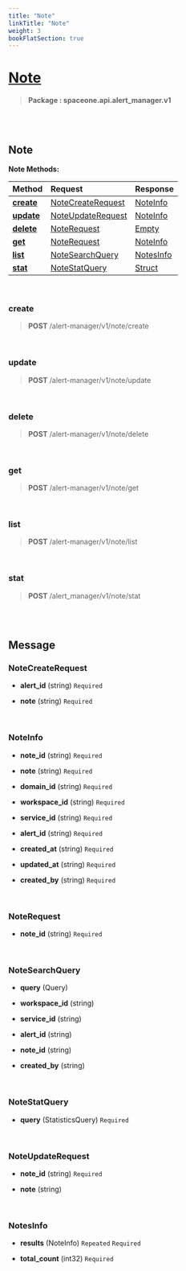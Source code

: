 ```yaml
---
title: "Note"
linkTitle: "Note"
weight: 3
bookFlatSection: true
---
```

# [Note](#Note)



>  **Package : spaceone.api.alert_manager.v1**

<br>
<br>

## Note





**Note Methods:**


| Method | Request | Response |
| :----- | :-------- | :-------- |
| [**create**](./Note#create) | [NoteCreateRequest](Note#notecreaterequest) | [NoteInfo](Note#noteinfo) |
| [**update**](./Note#update) | [NoteUpdateRequest](Note#noteupdaterequest) | [NoteInfo](Note#noteinfo) |
| [**delete**](./Note#delete) | [NoteRequest](Note#noterequest) | [Empty](Note#empty) |
| [**get**](./Note#get) | [NoteRequest](Note#noterequest) | [NoteInfo](Note#noteinfo) |
| [**list**](./Note#list) | [NoteSearchQuery](Note#notesearchquery) | [NotesInfo](Note#notesinfo) |
| [**stat**](./Note#stat) | [NoteStatQuery](Note#notestatquery) | [Struct](Note#struct) |



    
<br>

### create





> **POST** /alert-manager/v1/note/create
>






    
<br>

### update





> **POST** /alert-manager/v1/note/update
>






    
<br>

### delete





> **POST** /alert-manager/v1/note/delete
>






    
<br>

### get





> **POST** /alert-manager/v1/note/get
>






    
<br>

### list





> **POST** /alert-manager/v1/note/list
>






    
<br>

### stat





> **POST** /alert_manager/v1/note/stat
>






    


<br>
<br>

## Message



### NoteCreateRequest
* **alert_id** (string)   `Required` 

    
* **note** (string)   `Required` 

    <br>

### NoteInfo
* **note_id** (string)   `Required` 

    
* **note** (string)   `Required` 

    
* **domain_id** (string)   `Required` 

    
* **workspace_id** (string)   `Required` 

    
* **service_id** (string)   `Required` 

    
* **alert_id** (string)   `Required` 

    
* **created_at** (string)   `Required` 

    
* **updated_at** (string)   `Required` 

    
* **created_by** (string)   `Required` 

    <br>

### NoteRequest
* **note_id** (string)   `Required` 

    <br>

### NoteSearchQuery
* **query** (Query)  

    
* **workspace_id** (string)  

    
* **service_id** (string)  

    
* **alert_id** (string)  

    
* **note_id** (string)  

    
* **created_by** (string)  

    <br>

### NoteStatQuery
* **query** (StatisticsQuery)   `Required` 

    <br>

### NoteUpdateRequest
* **note_id** (string)   `Required` 

    
* **note** (string)  

    <br>

### NotesInfo
* **results** (NoteInfo)  `Repeated`    `Required` 

    
* **total_count** (int32)   `Required` 

    <br>

